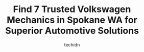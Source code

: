 ---
layout: ampstory
image: https://images.unsplash.com/photo-1532581140115-3e355d1ed1de?ixlib=rb-4.0.3&ixid=MnwxMjA3fDB8MHxwaG90by1wYWdlfHx8fGVufDB8fHx8&auto=format&fit=crop&w=640&h=853&q=80
author: techidn
featured: false
description: When it comes to maintaining and repairing your vehicle in Spokane WA, USA, you deserve nothing but the best. Thats why the 7 best Volkswagen Mechanic in the area are here to offer their ex
title: Find 7 Trusted Volkswagen Mechanics in Spokane WA for Superior Automotive Solutions
cover:
   title: Find 7 Trusted Volkswagen Mechanics in Spokane WA for Superior Automotive Solutions
   subtitle: Rickpate
   background: https://images.unsplash.com/photo-1532581140115-3e355d1ed1de?ixlib=rb-4.0.3&ixid=MnwxMjA3fDB8MHxwaG90by1wYWdlfHx8fGVufDB8fHx8&auto=format&fit=crop&w=640&h=853&q=80

pages: 
 - layout: thirds
   top: <h1>#1 Save More Automotive</h1>
   bottom: "<p>The staff at Save More Automotive are amazing.   They take pride in their work, theyre knowledgeable, they are honest and they really care about your safety.   The price</p>"
   background: https://www.knot35.com/toplist/wp-content/uploads/2023/06/best-volkswagen-mechanic-1-in-spokane-wa-1685833646.jpeg
   backgroundblur: true
 - layout: thirds
   top: <h1>#2 Wendle Nissan Service Center</h1>
   bottom: "<p>8900 N Division St, Spokane, WA 99218, United States</p>"
   background: https://www.knot35.com/toplist/wp-content/uploads/2023/06/best-volkswagen-mechanic-2-in-spokane-wa-1685833646.jpeg
   cta:
      link: https://www.knot35.com/toplist/find-7-trusted-volkswagen-mechanics-in-spokane-wa-for-superior-automotive-solutions/
      text: Find 7 Trusted Volkswagen Mechanics in Spokane WA for Superior Automotive Solutions
 - layout: thirds
   top: <h1>#3 European AutoHaus</h1>
   bottom: "<p>6510 W Thorpe Rd, Spokane, WA 99224, United States</p>"
   background: https://www.knot35.com/toplist/wp-content/uploads/2023/06/best-volkswagen-mechanic-3-in-spokane-wa-1685833647.jpeg
   cta:
      link: https://www.knot35.com/toplist/find-7-trusted-volkswagen-mechanics-in-spokane-wa-for-superior-automotive-solutions/
      text: Find 7 Trusted Volkswagen Mechanics in Spokane WA for Superior Automotive Solutions
 - layout: thirds
   top: <h1>#4 Rons Automotive & Restoration</h1>
   bottom: "<p>2943 N Lee St, Spokane, WA 99207, United States</p>"
   background: https://images.unsplash.com/photo-1602536052359-ef94c21c5948?ixlib=rb-4.0.3&ixid=MnwxMjA3fDB8MHxwaG90by1wYWdlfHx8fGVufDB8fHx8&auto=format&fit=crop&w=640&h=853&q=80
   cta:
      link: https://www.knot35.com/toplist/find-7-trusted-volkswagen-mechanics-in-spokane-wa-for-superior-automotive-solutions/
      text: Find 7 Trusted Volkswagen Mechanics in Spokane WA for Superior Automotive Solutions
 - layout: thirds
   top: <h1>#5 Wilde Automotive</h1>
   bottom: "<p>103 Lincoln Rd, Spokane, WA 99208, United States</p>"
   background: https://images.unsplash.com/photo-1618556658017-fd9c732d1360?ixlib=rb-4.0.3&ixid=MnwxMjA3fDB8MHxwaG90by1wYWdlfHx8fGVufDB8fHx8&auto=format&fit=crop&w=640&h=853&q=80
   cta:
      link: https://www.knot35.com/toplist/find-7-trusted-volkswagen-mechanics-in-spokane-wa-for-superior-automotive-solutions/
      text: Find 7 Trusted Volkswagen Mechanics in Spokane WA for Superior Automotive Solutions
 - layout: thirds
   top: <h1>#6 Vandervert Automotive Services</h1>
   bottom: "<p>319 E Montgomery Ave, Spokane, WA 99207, United States</p>"
   background: https://plus.unsplash.com/premium_photo-1664640458616-3c74f8cb4589?ixlib=rb-4.0.3&ixid=MnwxMjA3fDB8MHxwaG90by1wYWdlfHx8fGVufDB8fHx8&auto=format&fit=crop&w=640&h=853&q=80
   cta:
      link: https://www.knot35.com/toplist/find-7-trusted-volkswagen-mechanics-in-spokane-wa-for-superior-automotive-solutions/
      text: Find 7 Trusted Volkswagen Mechanics in Spokane WA for Superior Automotive Solutions
 - layout: thirds
   top: <h1>#7 Bills Import Auto Repair</h1>
   bottom: "<p>3315 N Monroe St, Spokane, WA 99205, United States</p>"
   background: https://images.unsplash.com/photo-1599422314077-f4dfdaa4cd09?ixlib=rb-4.0.3&ixid=MnwxMjA3fDB8MHxwaG90by1wYWdlfHx8fGVufDB8fHx8&auto=format&fit=crop&w=640&h=853&q=80
   cta:
      link: https://www.knot35.com/toplist/find-7-trusted-volkswagen-mechanics-in-spokane-wa-for-superior-automotive-solutions/
      text: Find 7 Trusted Volkswagen Mechanics in Spokane WA for Superior Automotive Solutions
 - layout: thirds
   middle: Continue reading...
   background: https://images.unsplash.com/photo-1597773150796-e5c14ebecbf5?ixlib=rb-4.0.3&ixid=MnwxMjA3fDB8MHxwaG90by1wYWdlfHx8fGVufDB8fHx8&auto=format&fit=crop&w=640&h=853&q=80
   cta:
      link: https://www.knot35.com/toplist/find-7-trusted-volkswagen-mechanics-in-spokane-wa-for-superior-automotive-solutions/
      text: Find 7 Trusted Volkswagen Mechanics in Spokane WA for Superior Automotive Solutions
      
---